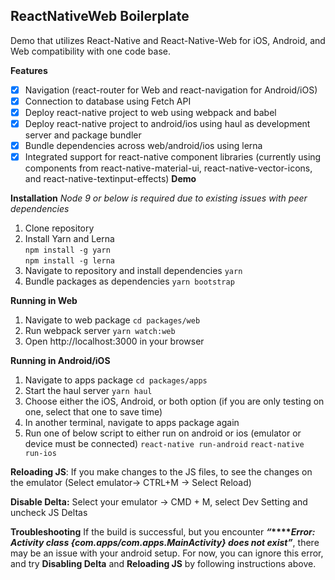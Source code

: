 ﻿## ReactNativeWeb Boilerplate

Demo that utilizes React-Native and React-Native-Web for iOS, Android, and Web compatibility with one code base.

**Features**
 - [x] Navigation (react-router for Web and react-navigation for
       Android/iOS)      
 - [x] Connection to database using Fetch API
 - [x] Deploy react-native project to web using webpack and babel
 - [x] Deploy react-native project to android/ios using haul as development server and package bundler 
 - [x] Bundle dependencies across web/android/ios using lerna
 - [x] Integrated support for react-native component libraries (currently using components from react-native-material-ui,
       react-native-vector-icons, and react-native-textinput-effects)
**Demo**

**Installation**
*Node 9 or below is required due to existing issues with peer dependencies*

 1. Clone repository
 2. Install Yarn and Lerna   
 `npm install -g yarn`   
 `npm install -g lerna` 
 3. Navigate to repository and install dependencies 
`yarn`
 4. Bundle packages as dependencies 
`yarn bootstrap`

**Running in Web**
 1. Navigate to web package
 `cd packages/web`
 2. Run webpack server
 `yarn watch:web`
 3. Open http://localhost:3000 in your browser

**Running in Android/iOS**
1. Navigate to apps package
 `cd packages/apps`
 2. Start the haul server
 `yarn haul`
 3. Choose either the iOS, Android, or both option (if you are only testing on one, select that one to save time)
 4. In another terminal, navigate to apps package again 
 5. Run one of below script to either run on android or ios (emulator or device must be connected) 
`react-native run-android`
`react-native run-ios`

**Reloading JS**: If you make changes to the JS files, to see the changes on the emulator (Select emulator-> CTRL+M -> Select Reload)

**Disable Delta:** Select your emulator -> CMD + M, select Dev Setting and uncheck JS Deltas

**Troubleshooting**
If the build is successful, but you encounter **_“_****_Error: Activity class {com.apps/com.apps.MainActivity} does not exist”_**, there may be an issue with your android setup. For now, you can ignore this error, and  try **Disabling Delta** and **Reloading JS** by following instructions above.